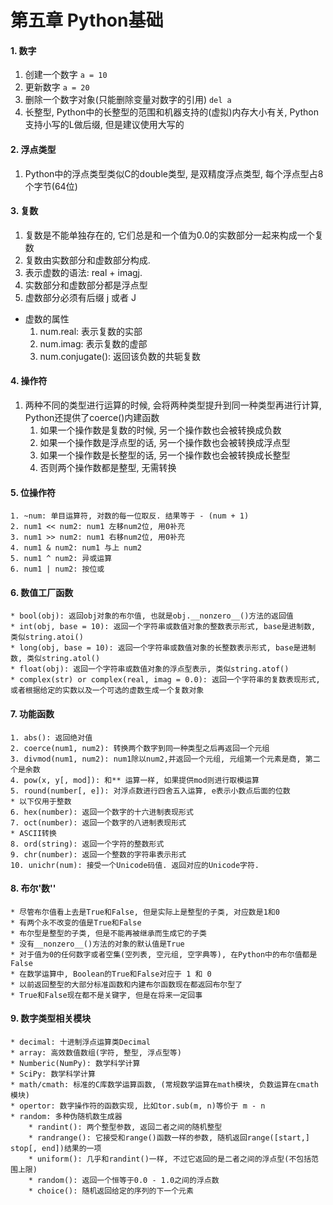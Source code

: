 # 第五章 Python基础

#### 1. 数字
1. 创建一个数字
    `a = 10`
2. 更新数字
    `a = 20`
3. 删除一个数字对象(只能删除变量对数字的引用)
    `del a`
4. 长整型, Python中的长整型的范围和机器支持的(虚拟)内存大小有关, Python支持小写的L做后缀, 但是建议使用大写的


#### 2. 浮点类型
1. Python中的浮点类型类似C的double类型, 是双精度浮点类型, 每个浮点型占8个字节(64位)


#### 3. 复数
1. 复数是不能单独存在的, 它们总是和一个值为0.0的实数部分一起来构成一个复数
2. 复数由实数部分和虚数部分构成.
3. 表示虚数的语法: real + imagj.
4. 实数部分和虚数部分都是浮点型
5. 虚数部分必须有后缀 j 或者 J

* 虚数的属性
    1. num.real: 表示复数的实部
    2. num.imag: 表示复数的虚部
    3. num.conjugate(): 返回该负数的共轭复数

#### 4. 操作符
1. 两种不同的类型进行运算的时候, 会将两种类型提升到同一种类型再进行计算, Python还提供了coerce()内建函数
    1. 如果一个操作数是复数的时候, 另一个操作数也会被转换成负数
    2. 如果一个操作数是浮点型的话, 另一个操作数也会被转换成浮点型
    3. 如果一个操作数是长整型的话, 另一个操作数也会被转换成长整型
    4. 否则两个操作数都是整型, 无需转换

#### 5. 位操作符
    1. ~num: 单目运算符, 对数的每一位取反. 结果等于 - (num + 1)
    2. num1 << num2: num1 左移num2位, 用0补充
    3. num1 >> num2: num1 右移num2位, 用0补充
    4. num1 & num2: num1 与上 num2
    5. num1 ^ num2: 异或运算
    6. num1 | num2: 按位或


#### 6. 数值工厂函数
    * bool(obj): 返回obj对象的布尔值, 也就是obj.__nonzero__()方法的返回值
    * int(obj, base = 10): 返回一个字符串或数值对象的整数表示形式, base是进制数, 类似string.atoi()
    * long(obj, base = 10): 返回一个字符串或数值对象的长整数表示形式, base是进制数, 类似string.atol()
    * float(obj): 返回一个字符串或数值对象的浮点型表示, 类似string.atof()
    * complex(str) or complex(real, imag = 0.0): 返回一个字符串的复数表现形式, 或者根据给定的实数以及一个可选的虚数生成一个复数对象

#### 7. 功能函数
    1. abs(): 返回绝对值
    2. coerce(num1, num2): 转换两个数字到同一种类型之后再返回一个元组
    3. divmod(num1, num2): num1除以num2,并返回一个元组, 元组第一个元素是商, 第二个是余数
    4. pow(x, y[, mod]): 和** 运算一样, 如果提供mod则进行取模运算
    5. round(number[, e]): 对浮点数进行四舍五入运算, e表示小数点后面的位数
    * 以下仅用于整数
    6. hex(number): 返回一个数字的十六进制表现形式
    7. oct(number): 返回一个数字的八进制表现形式
    * ASCII转换
    8. ord(string): 返回一个字符的整数形式
    9. chr(number): 返回一个整数的字符串表示形式
    10. unichr(num): 接受一个Unicode码值. 返回对应的Unicode字符.


#### 8. 布尔'数''
    * 尽管布尔值看上去是True和False, 但是实际上是整型的子类, 对应数是1和0
    * 有两个永不改变的值是True和False
    * 布尔型是整型的子类, 但是不能再被继承而生成它的子类
    * 没有__nonzero__()方法的对象的默认值是True
    * 对于值为0的任何数字或者空集(空列表, 空元组, 空字典等), 在Python中的布尔值都是False
    * 在数学运算中, Boolean的True和False对应于 1 和 0
    * 以前返回整型的大部分标准函数和内建布尔函数现在都返回布尔型了
    * True和False现在都不是关键字, 但是在将来一定回事


#### 9. 数字类型相关模块
    * decimal: 十进制浮点运算类Decimal
    * array: 高效数值数组(字符, 整型, 浮点型等)
    * Numberic(NumPy): 数学科学计算
    * SciPy: 数学科学计算
    * math/cmath: 标准的C库数学运算函数, (常规数学运算在math模块, 负数运算在cmath模块)
    * opertor: 数字操作符的函数实现, 比如tor.sub(m, n)等价于 m - n
    * random: 多种伪随机数生成器
        * randint(): 两个整型参数, 返回二者之间的随机整型
        * randrange(): 它接受和range()函数一样的参数, 随机返回range([start,] stop[, end])结果的一项
        * uniform(): 几乎和randint()一样, 不过它返回的是二者之间的浮点型(不包括范围上限)
        * random(): 返回一个恒等于0.0 - 1.0之间的浮点数
        * choice(): 随机返回给定的序列的下一个元素















